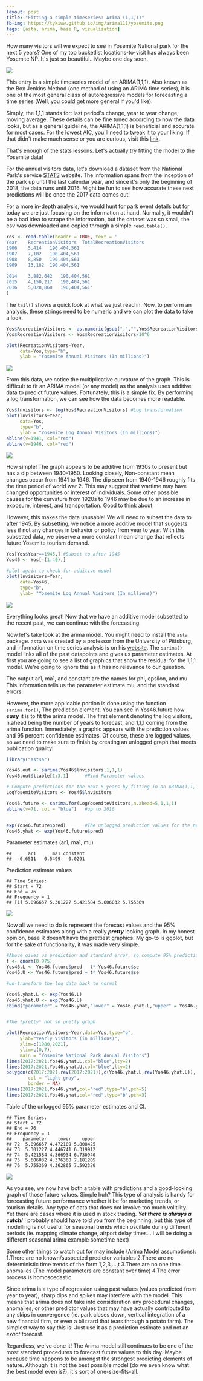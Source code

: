 ```yaml
---
layout: post
title: "Fitting a simple timeseries: Arima (1,1,1)"
fb-img: https://tykiww.github.io/img/arima111/yosemite.png
tags: [asta, arima, base R, vizualization]
---
```



How many visitors will we expect to see in Yosemite National park for the next 5 years? One of my top bucketlist locations-to-visit has always been Yosemite NP. It's just so beautiful.. Maybe one day soon.

![](https://cdn.shopify.com/s/files/1/0272/4781/files/summer-sunset-over-half-dome-from-glacier-point-yosemite.jpg?1089)

This entry is a simple timeseries model of an ARIMA(1,1,1). Also known as the Box Jenkins Method (one method of using an ARIMA time series), it is one of the most general class of autoregressive models for forecasting a time series (Well, you could get more general if you'd like). 

Simply, the 1,1,1 stands for: last period's change, year to year change, moving average. These details can be fine tuned according to how the data looks, but as a general guideline, the ARIMA(1,1,1) is beneficial and accurate for most cases. For the lowest [AIC](https://en.wikipedia.org/wiki/Akaike_information_criterion), you'll need to tweak it to your liking. If that didn't make much sense or you are curious, visit this [link](https://www.datascience.com/blog/introduction-to-forecasting-with-arima-in-r-learn-data-science-tutorials).

That's enough of the stats lessons. Let's actually try fitting the model to the Yosemite data!

For the annual visitors data, let's download a dataset from the National Park's service [STATS](https://irma.nps.gov/Stats/SSRSReports/Park%20Specific%20Reports/Annual%20Park%20Recreation%20Visitation%20(1904%20-%20Last%20Calendar%20Year)?Park=YOSE) website. The information spans from the inception of the park up until the last calendar year, and since it's only the beginning of 2018, the data runs until 2016. Might be fun to see how accurate these next predictions will be once the 2017 data comes out!

For a more in-depth analysis, we would hunt for park event details but for today we are just focusing on the information at hand. Normally, it wouldn't be a bad idea to scrape the information, but the dataset was so small, the csv was downloaded and copied through a simple `read.table()`.

``` r								
Yos <- read.table(header = TRUE, text = '
Year	RecreationVisitors	TotalRecreationVisitors
1906	5,414	190,404,561
1907	7,102	190,404,561
1908	8,850	190,404,561
1909	13,182	190,404,561
...
2014	3,882,642	190,404,561
2015	4,150,217	190,404,561
2016	5,028,868	190,404,561'
)
```
The `tail()` shows a quick look at what we just read in. Now, to perform an analysis, these strings need to be numeric and we can plot the data to take a look.

``` r												
Yos$RecreationVisitors <- as.numeric(gsub(",","",Yos$RecreationVisitors)) #Gsub all the commas with no spaces.
Yos$RecreationVisitors <- Yos$RecreationVisitors/10^6

plot(RecreationVisitors~Year,
     data=Yos,type="b", 
     ylab = "Yosemite Annual Visitors (In millions)")
```

![](https://tykiww.github.io/img/arima111/yos1.png)

From this data, we notice the multiplicative curvature of the graph. This is difficult to fit an ARIMA model (or any model) as the analysis uses additive data to predict future values. Fortunately, this is a simple fix. By performing a log transformation, we can see how the data becomes more readable.

``` r											
Yos$lnvisitors <- log(Yos$RecreationVisitors) #Log transformation
plot(lnvisitors~Year,
     data=Yos,
     type="b", 
     ylab = "Yosemite Log Annual Visitors (In millions)")
abline(v=1941, col="red")
abline(v=1946, col="red")
```

![](https://tykiww.github.io/img/arima111/yos2.png)

How simple! The graph appears to be additive from 1930s to present but has a dip between 1940-1950. Looking closely, Non-constant mean changes occur from 1941 to 1946. The dip seen from 1940-1946 roughly fits the time period of world war 2. This may suggest that wartime may have changed opportunities or interest of individuals. Some other possible causes for the curvature from 1920s to 1946 may be due to an increase in exposure, interest, and transportation. Good to think about.

However, this makes the data unusable! We will need to subset the data to after 1945. By subsetting, we notice a more additive model that suggests less if not any changes in behavior or policy from year to year. With this subsetted data, we observe a more constant mean change that reflects future Yosemite tourism demand.

```r							
Yos[Yos$Year==1945,] #Subset to after 1945
Yos46 <- Yos[-(1:40),]

#plot again to check for additive model
plot(lnvisitors~Year,
     data=Yos46,
     type="b",
     ylab= "Yosemite Log Annual Visitors (In millions)")								
```

![](https://tykiww.github.io/img/arima111/yos3.png)

Everything looks great! Now that we have an additive model subsetted to the recent past, we can continue with the forecasting.

Now let's take look at the arima model. You might need to install the `asta` package. `asta` was created by a professor from the University of Pittsburg, and information on time series analysis is on his [website](http://www.stat.pitt.edu/stoffer/tsa4/index.html). The `sarima()` model links all of the past datapoints and gives us parameter estimates. At first you are going to see a list of graphics that show the residual for the 1,1,1 model. We're going to ignore this as it has no relevance to our question.

The output ar1, ma1, and constant are the names for phi, epsilon, and mu. This information tells us the parameter estimate mu, and the standard errors. 

However, the more applicable portion is done using the function `sarima.for()`, The prediction element. You can see in Yos46.future how **_easy_** it is to fit the arima model. The first element denoting the log visitors, n.ahead being the number of years to forecast, and 1,1,1 coming from the arima function. Immediately, a graphic appears with the prediction values and 95 percent confidence estimates. Of course, these are logged values, so we need to make sure to finish by creating an unlogged graph that meets publication quality!

``` r
library("astsa")

Yos46.out <- sarima(Yos46$lnvisitors,1,1,1)
Yos46.out$ttable[1:3,1]      #Find Parameter values

# Compute predictions for the next 5 years by fitting in an ARIMA(1,1,1) and make a graph
LogYosemiteVisitors <- Yos46$lnvisitors

Yos46.future <- sarima.for(LogYosemiteVisitors,n.ahead=5,1,1,1)
abline(v=71, col = "blue")   #up to 2016


exp(Yos46.future$pred)       #The unlogged prediction values for the next 5 years.
Yos46.yhat <- exp(Yos46.future$pred)
```

Parameter estimates (ar1, ma1, mu)

    ##      ar1      ma1 constant 
    ##  -0.6511   0.5499   0.0291 

Prediction estimate values    

    ## Time Series:
    ## Start = 72 
    ## End = 76 
    ## Frequency = 1 
    ## [1] 5.096657 5.301227 5.421584 5.606032 5.755369
 
![](https://tykiww.github.io/img/arima111/yos4.png)
 
Now all we need to do is represent the forecast values and the 95% confidence estimates along with a really **_pretty_** looking graph. In my honest opinion, base R doesn't have the prettiest graphics. My go-to is ggplot, but for the sake of functionality, it was made very simple. 

``` r
#Above gives us prediction and standard error, so compute 95% prediction intervals
t <- qnorm(0.975)
Yos46.L <- Yos46.future$pred - t* Yos46.future$se
Yos46.U <- Yos46.future$pred + t* Yos46.future$se

#un-transform the log data back to normal

Yos46.yhat.L <- exp(Yos46.L)
Yos46.yhat.U <- exp(Yos46.U)
cbind("parameter" = Yos46.yhat,"lower" = Yos46.yhat.L,"upper" = Yos46.yhat.U)


#The *pretty* not so pretty graph

plot(RecreationVisitors~Year,data=Yos,type="o",                        #Data up until the current year
     ylab="Yearly Visitors (in millions)",
     xlim=c(1980,2021),
     ylim=c(0,7),
     main = "Yosemite National Park Annual Visitors")
lines(2017:2021,Yos46.yhat.L,col="blue",lty=2)                         #lower bounds
lines(2017:2021,Yos46.yhat.U,col="blue",lty=2)                         #upper bounds
polygon(c(2017:2021,rev(2017:2021)),c(Yos46.yhat.L,rev(Yos46.yhat.U)), #Filling in the lines between the upper
        col = "light gray",                                            #and lower bounds in the prediction.
        border = NA)
lines(2017:2021,Yos46.yhat,col="red",type="b",pch=5)
lines(2017:2021,Yos46.yhat,col="red",type="b",pch=3)
```
Table of the unlogged 95% parameter estimates and CI.

    ## Time Series:
    ## Start = 72 
    ## End = 76 
    ## Frequency = 1 
    ##    parameter    lower    upper
    ## 72  5.096657 4.472109 5.808425
    ## 73  5.301227 4.446741 6.319912
    ## 74  5.421584 4.366934 6.730940
    ## 75  5.606032 4.376368 7.181205
    ## 76  5.755369 4.362865 7.592320

![](https://tykiww.github.io/img/arima111/yos5.png)
 
As you see, we now have both a table with predictions and a good-looking graph of those future values. Simple huh? This type of analysis is handy for forecasting future performance whether it be for marketing trends, or tourism details. Any type of data that does not involve too much volitility. Yet there are cases where it is used in stock trading. **_Yet there is always a catch!_** I probably should have told you from the beginning, but this type of modelling is not useful for seasonal trends which oscillate during different periods (ie. mapping climate change, airport delay times... I will be doing a different seasonal arima example sometime next) 

Some other things to watch out for may include (Arima Model assumptions):
1.There are no known/suspected predictor variables
2.There are no deterministic time trends of the form 1,2,3,...,t
3.There are no one time anomalies (The model parameters are constant over time)
4.The error process is homoscedastic.

Since arima is a type of regression using past values (values predicted from year to year), sharp dips and spikes may interfere with the model. This means that arima does not take into consideration any procedural changes, anomalies, or other predictor values that may have actually contributed to any skips in convergence (ie. park closes down, vertical integration of a new financial firm, or even a blizzard that tears through a potato farm). The simplest way to say this is: Just use it as a prediction estimate and not an _exact_ forecast.

Regardless, we've done it! The Arima model still continues to be one of the most standard procedures to forecast future values to this day. Maybe because time happens to be amongst the strongest predicting elements of nature.
Although it is not the best possible model (do we even know what the best model even is?), it's sort of one-size-fits-all.
